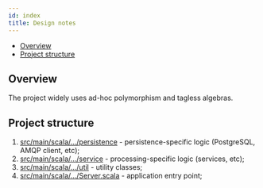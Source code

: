 ```yaml
---
id: index
title: Design notes
---
```


- [Overview](#overview)
- [Project structure](#project-structure)  

## <a name="overview"></a> Overview

The project widely uses ad-hoc polymorphism and tagless algebras.  

## <a name="project-structure"></a> Project structure

1) [src/main/scala/.../persistence](@REPO_URL@/src/main/scala/com/example/persistence) - persistence-specific logic (PostgreSQL, AMQP client, etc);    
2) [src/main/scala/.../service](@REPO_URL@/src/main/scala/com/example/service) - processing-specific logic (services, etc);  
3) [src/main/scala/.../util](@REPO_URL@/src/main/scala/com/example/util) - utility classes;  
4) [src/main/scala/.../Server.scala](@REPO_URL@/src/main/scala/com/example/Server.scala) - application entry point;
 